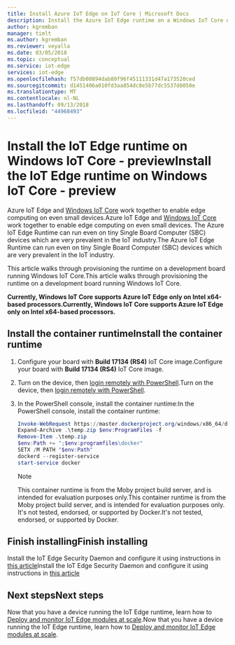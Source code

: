 ```yaml
---
title: Install Azure IoT Edge on IoT Core | Microsoft Docs
description: Install the Azure IoT Edge runtime on a Windows IoT Core device
author: kgremban
manager: timlt
ms.author: kgremban
ms.reviewer: veyalla
ms.date: 03/05/2018
ms.topic: conceptual
ms.service: iot-edge
services: iot-edge
ms.openlocfilehash: f57db00894dab80f96f45111331d47a173520ced
ms.sourcegitcommit: d1451406a010fd3aa854dc8e5b77dc5537d8050e
ms.translationtype: MT
ms.contentlocale: nl-NL
ms.lasthandoff: 09/13/2018
ms.locfileid: "44968493"
---
```

# <a name="install-the-iot-edge-runtime-on-windows-iot-core---preview"></a><span data-ttu-id="76e87-103">Install the IoT Edge runtime on Windows IoT Core - preview</span><span class="sxs-lookup"><span data-stu-id="76e87-103">Install the IoT Edge runtime on Windows IoT Core - preview</span></span>

<span data-ttu-id="76e87-104">Azure IoT Edge and [Windows IoT Core](https://docs.microsoft.com/windows/iot-core/) work together to enable edge computing on even small devices.</span><span class="sxs-lookup"><span data-stu-id="76e87-104">Azure IoT Edge and [Windows IoT Core](https://docs.microsoft.com/windows/iot-core/) work together to enable edge computing on even small devices.</span></span> <span data-ttu-id="76e87-105">The Azure IoT Edge Runtime can run even on tiny Single Board Computer (SBC) devices which are very prevalent in the IoT industry.</span><span class="sxs-lookup"><span data-stu-id="76e87-105">The Azure IoT Edge Runtime can run even on tiny Single Board Computer (SBC) devices which are very prevalent in the IoT industry.</span></span> 

<span data-ttu-id="76e87-106">This article walks through provisioning the runtime on a development board running Windows IoT Core.</span><span class="sxs-lookup"><span data-stu-id="76e87-106">This article walks through provisioning the runtime on a development board running Windows IoT Core.</span></span> 

<span data-ttu-id="76e87-107">**Currently, Windows IoT Core supports Azure IoT Edge only on Intel x64-based processors.**</span><span class="sxs-lookup"><span data-stu-id="76e87-107">**Currently, Windows IoT Core supports Azure IoT Edge only on Intel x64-based processors.**</span></span>

## <a name="install-the-container-runtime"></a><span data-ttu-id="76e87-108">Install the container runtime</span><span class="sxs-lookup"><span data-stu-id="76e87-108">Install the container runtime</span></span>

1. <span data-ttu-id="76e87-109">Configure your board with **Build 17134 (RS4)** IoT Core image.</span><span class="sxs-lookup"><span data-stu-id="76e87-109">Configure your board with **Build 17134 (RS4)** IoT Core image.</span></span> 
1. <span data-ttu-id="76e87-110">Turn on the device, then [login remotely with PowerShell][lnk-powershell].</span><span class="sxs-lookup"><span data-stu-id="76e87-110">Turn on the device, then [login remotely with PowerShell][lnk-powershell].</span></span>
1. <span data-ttu-id="76e87-111">In the PowerShell console, install the container runtime:</span><span class="sxs-lookup"><span data-stu-id="76e87-111">In the PowerShell console, install the container runtime:</span></span> 

   ```powershell
   Invoke-WebRequest https://master.dockerproject.org/windows/x86_64/docker-0.0.0-dev.zip -o temp.zip
   Expand-Archive .\temp.zip $env:ProgramFiles -f
   Remove-Item .\temp.zip
   $env:Path += ";$env:programfiles\docker"
   SETX /M PATH "$env:Path"
   dockerd --register-service
   start-service docker
   ```

   >[!NOTE]
   ><span data-ttu-id="76e87-112">This container runtime is from the Moby project build server, and is intended for evaluation purposes only.</span><span class="sxs-lookup"><span data-stu-id="76e87-112">This container runtime is from the Moby project build server, and is intended for evaluation purposes only.</span></span> <span data-ttu-id="76e87-113">It's not tested, endorsed, or supported by Docker.</span><span class="sxs-lookup"><span data-stu-id="76e87-113">It's not tested, endorsed, or supported by Docker.</span></span>

## <a name="finish-installing"></a><span data-ttu-id="76e87-114">Finish installing</span><span class="sxs-lookup"><span data-stu-id="76e87-114">Finish installing</span></span>

<span data-ttu-id="76e87-115">Install the IoT Edge Security Daemon and configure it using instructions in [this article][lnk-install-windows-on-windows]</span><span class="sxs-lookup"><span data-stu-id="76e87-115">Install the IoT Edge Security Daemon and configure it using instructions in [this article][lnk-install-windows-on-windows]</span></span>

## <a name="next-steps"></a><span data-ttu-id="76e87-116">Next steps</span><span class="sxs-lookup"><span data-stu-id="76e87-116">Next steps</span></span>

<span data-ttu-id="76e87-117">Now that you have a device running the IoT Edge runtime, learn how to [Deploy and monitor IoT Edge modules at scale][lnk-deploy].</span><span class="sxs-lookup"><span data-stu-id="76e87-117">Now that you have a device running the IoT Edge runtime, learn how to [Deploy and monitor IoT Edge modules at scale][lnk-deploy].</span></span>

<!--Links-->
[lnk-install-windows-on-windows]: how-to-install-iot-edge-windows-with-windows.md
[lnk-powershell]: https://docs.microsoft.com/windows/iot-core/connect-your-device/powershell
[lnk-deploy]: how-to-deploy-monitor.md
[lnk-docker-install]: https://docs.docker.com/engine/installation/linux/docker-ce/binaries#install-server-and-client-binaries-on-windows
[lnk-docker-containers]: https://docs.microsoft.com/virtualization/windowscontainers/quick-start/quick-start-windows-10#2-switch-to-windows-containers
